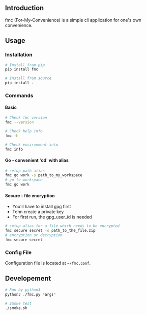## Introduction
fmc (For-My-Convenience) is a simple cli application for one's own convenience.

## Usage

### Installation

```sh
# Install from pip
pip install fmc

# Install from source
pip install .
```

### Commands

#### Basic 

```sh
# Check fmc version
fmc --version

# Check help info
fmc -h

# Check environment info
fmc info
```

#### Go - convenient 'cd' with alias 

```sh
# setup path alias
fmc go work -s path_to_my_workspace
# go to workspace
fmc go work
```

#### Secure - file encryption

- You'll have to install gpg first
- Tehn create a private key
- For first run, the gpg_user_id is needed

```sh
# setup alias for a file which needs to be encrypted
fmc secure secret -s path_to_the_file.zip
# encryption or decryption
fmc secure secret
```

### Config File
Configuration file is located at `~/fmc.conf`.

## Developement

```sh
# Run by python3
python3 ./fmc.py *args*

# Smoke test
./smoke.sh
```